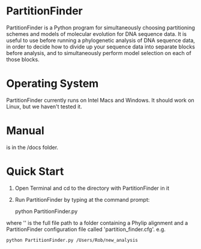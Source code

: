 # PartitionFinder

PartitionFinder is a Python program for simultaneously choosing partitioning schemes and models of molecular evolution for DNA sequence data. It is useful to use before running a phylogenetic analysis of DNA sequence data, in order to decide how to divide up your sequence data into separate blocks before analysis, and to simultaneously perform model selection on each of those blocks.

# Operating System

PartitionFinder currently runs on Intel Macs and Windows. It should work on Linux, but we haven't tested it.

# Manual

is in the /docs folder. 

# Quick Start

1.	Open Terminal and cd to the directory with PartitionFinder in it
2.	Run PartitionFinder by typing at the command prompt:

	python PartitionFinder.py <foldername>

where '<foldername>' is the full file path to a folder containing a Phylip alignment and a PartitionFinder configuration file called 'partition_finder.cfg'. e.g.

	python PartitionFinder.py /Users/Rob/new_analysis
